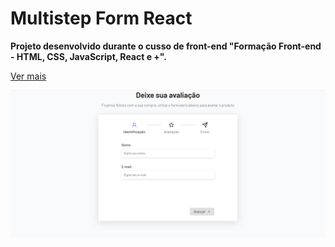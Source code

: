 # Multistep Form React

**Projeto desenvolvido durante o cusso de front-end "Formação Front-end - HTML, CSS, JavaScript, React e +".**

[Ver mais](https://gustavoalbonico.github.io/multistep-form-react/)
<p><img src="public/multistep-form-react.png"><p>
